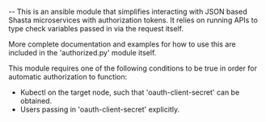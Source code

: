 --
This is an ansible module that simplifies interacting with JSON based 
Shasta microservices with authorization tokens. It relies on running APIs
to type check variables passed in via the request itself.

More complete documentation and examples for how to use this are included
in the 'authorized.py' module itself.

This module requires one of the following conditions to be true in order
for automatic authorization to function:
- Kubectl on the target node, such that 'oauth-client-secret' can be obtained.
- Users passing in 'oauth-client-secret' explicitly.
